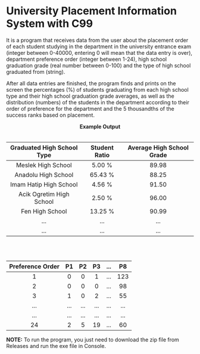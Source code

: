 # University Placement Information System with C99

It is a program that receives data from the user about the placement order of each student studying in the department in the university entrance exam (integer between 0-40000, entering 0 will mean that the data entry is over), department preference order (integer between 1-24), high school graduation grade (real number between 0-100) and the type of high school graduated from (string). 

After all data entries are finished, the program finds and prints on the screen the percentages (%) of students graduating from each high school type and their high school graduation grade averages, as well as the distribution (numbers) of the students in the department according to their order of preference for the department and the 5 thousandths of the success ranks based on placement.
<br>
<div align = "center">
  
**Example Output**
<br>
<br>

| Graduated High School Type | Student Ratio | Average High School Grade |
|:--------------------------:|:-------------:|:-------------------------:|
|     Meslek High School     |     5.00 %    |           89.98           |
|     Anadolu High School    |    65.43 %    |           88.25           |
|   Imam Hatip High School   |     4.56 %    |           91.50           |
|  Acik Ogretim High School  |     2.50 %    |           96.00           |
|       Fen High School      |    13.25 %    |           90.99           |
|             ...            |      ...      |            ...            |
|             ...            |      ...      |            ...            |

<br>
<br>

| Preference Order |  P1 |  P2 |  P3 | ... |  P8 |
|:----------------:|:---:|:---:|:---:|:---:|:---:|
|         1        |  0  |  0  |  1  | ... | 123 |
|         2        |  0  |  0  |  0  | ... |  98 |
|         3        |  1  |  0  |  2  | ... |  55 |
|        ...       | ... | ... | ... | ... | ... |
|        ...       | ... | ... | ... | ... | ... |
|        24        |  2  |  5  |  19 | ... |  60 |

</div>

**NOTE:** To run the program, you just need to download the zip file from Releases and run the exe file in Console.
